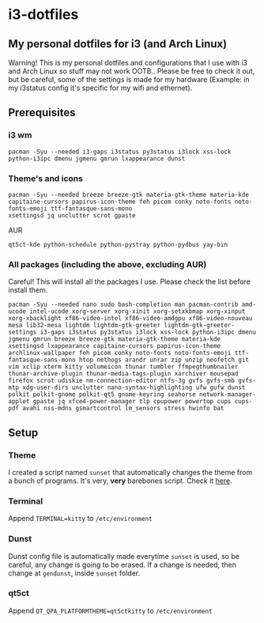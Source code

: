 # i3-dotfiles
## My personal dotfiles for i3 (and Arch Linux)

Warning!
This is my personal dotfiles and configurations that I use with i3 and Arch Linux so stuff may not work OOTB.. Please be free to check it out, but be careful, some of the settings is made for my hardware (Example: in my i3status config it's specific for my wifi and ethernet).

## Prerequisites
### i3 wm
```
pacman -Syu --needed i3-gaps i3status py3status i3lock xss-lock python-i3ipc dmenu jgmenu gmrun lxappearance dunst
```

### Theme's and icons
```
pacman -Syu --needed breeze breeze-gtk materia-gtk-theme materia-kde capitaine-cursors papirus-icon-theme feh picom conky noto-fonts noto-fonts-emoji ttf-fantasque-sans-mono
xsettingsd jq unclutter scrot gpaste 
```
AUR
```
qt5ct-kde python-schedule python-pystray python-pydbus yay-bin
```
### All packages (including the above, excluding AUR)
Careful! This will install all the packages I use. Please check the list before install them.
```
pacman -Syu --needed nano sudo bash-completion man pacman-contrib amd-ucode intel-ucode xorg-server xorg-xinit xorg-setxkbmap xorg-xinput xorg-xbacklight xf86-video-intel xf86-video-amdgpu xf86-video-nouveau mesa lib32-mesa lightdm lightdm-gtk-greeter lightdm-gtk-greeter-settings i3-gaps i3status py3status i3lock xss-lock python-i3ipc dmenu jgmenu gmrun breeze breeze-gtk materia-gtk-theme materia-kde xsettingsd lxappearance capitaine-cursors papirus-icon-theme archlinux-wallpaper feh picom conky noto-fonts noto-fonts-emoji ttf-fantasque-sans-mono htop nethogs arandr unrar zip unzip neofetch git vim xclip xterm kitty volumeicon thunar tumbler ffmpegthumbnailer thunar-archive-plugin thunar-media-tags-plugin xarchiver mousepad firefox scrot udiskie nm-connection-editor ntfs-3g gvfs gvfs-smb gvfs-mtp xdg-user-dirs unclutter nano-syntax-highlighting ufw gufw dunst polkit polkit-gnome polkit-qt5 gnome-keyring seahorse network-manager-applet gpaste jq xfce4-power-manager tlp cpupower powertop cups cups-pdf avahi nss-mdns gsmartcontrol lm_sensors stress hwinfo bat
```
## Setup
### Theme
I created a script named ```sunset``` that automatically changes the theme from a bunch of programs. It's very, **very** barebones script. Check it [here](https://github.com/rtxx/scripts/tree/main/sunset).

### Terminal
Append ```TERMINAL=kitty``` to ```/etc/environment```

### Dunst
Dunst config file is automatically made everytime ```sunset``` is used, so be careful, any change is going to be erased. If a change is needed, then change at ```gendunst```, inside ```sunset``` folder.

### qt5ct
Append ```QT_QPA_PLATFORMTHEME=qt5ctkitty``` to ```/etc/environment```

